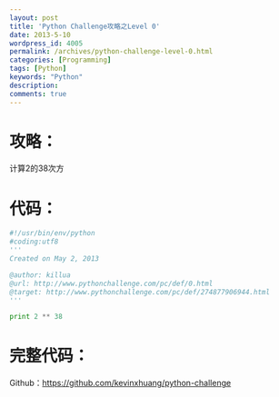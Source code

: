 ```yaml
---
layout: post
title: 'Python Challenge攻略之Level 0'
date: 2013-5-10
wordpress_id: 4005
permalink: /archives/python-challenge-level-0.html
categories: [Programming]
tags: [Python]
keywords: "Python"
description: 
comments: true
---
```

# 攻略：
计算2的38次方

# 代码：

``` python 
#!/usr/bin/env/python
#coding:utf8
'''
Created on May 2, 2013

@author: killua
@url: http://www.pythonchallenge.com/pc/def/0.html
@target: http://www.pythonchallenge.com/pc/def/274877906944.html
'''

print 2 ** 38
```

# 完整代码：
Github：<https://github.com/kevinxhuang/python-challenge>

